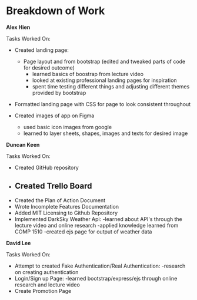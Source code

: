 Breakdown of Work
================

**Alex Hien**

Tasks Worked On:
* Created landing page:
  - Page layout and from bootstrap (edited and tweaked parts of code for desired outcome)
    - learned basics of boostrap from lecture video
    - looked at existing professional landing pages for inspiration
    - spent time testing different things and adjusting different themes provided by bootstrap
  
* Formatted landing page with CSS for page to look consistent throughout

* Created images of app on Figma
  - used basic icon images from google
  - learned to layer sheets, shapes, images and texts for desired image



**Duncan Keen**

Tasks Worked On:
* Created GitHub repository
* Created Trello Board
  - 
* Created the Plan of Action Document
* Wrote Incomplete Features Documentation
* Added MIT Licensing to Github Repository
* Implemented DarkSky Weather Api:
 -learned about API's through the lecture video and online research
 -applied knowledge learned from COMP 1510
 -created ejs page for output of weather data
 


**David Lee**

Tasks Worked On:
* Attempt to created Fake Authentication/Real Authentication:
  -research on creating authentication
* Login/Sign up Page:
  -learned bootstrap/express/ejs through online research and lecture video
* Create Promotion Page
